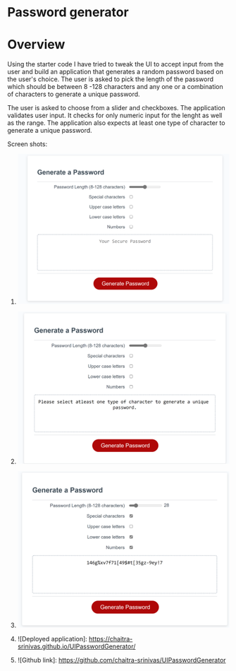 # Password generator
# Overview

Using the starter code I have tried to tweak the UI to accept input from the user and build an application that generates a random password based on the user's choice. The user is asked to pick the length of the password which should be between 8 -128 characters and any one or a combination of characters to generate a unique password. 

The user is asked to choose from a slider and checkboxes. The application validates user input. It checks for only numeric input for the lenght as well as the range. The application also expects at least one type of character to generate a unique password.


Screen shots:
1. ![Main page.](./assets/Screenshots/MainPage.png)
2. ![validations.](./assets/Screenshots/ValidationsforChars.png)
3. ![Password generated](./assets/Screenshots/GeneratedPassword.png)


1. ![Deployed application]: https://chaitra-srinivas.github.io/UIPasswordGenerator/
2. ![Github link]: https://github.com/chaitra-srinivas/UIPasswordGenerator
